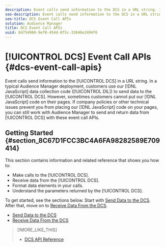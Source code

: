 ```yaml
---
description: Event calls send information to the DCS in a URL string. In a typical Audience Manager deployment, customers use our JavaScript data collection code (DIL) to send data to the DCS. However, sometimes customers cannot put our JavaScript code on their pages. If company policies or other technical issues prevent you from placing our JavaScript code on your pages, you can still work with Audience Manager to send and return data from DCS with these event call APIs.
seo-description: Event calls send information to the DCS in a URL string. In a typical Audience Manager deployment, customers use our JavaScript data collection code (DIL) to send data to the DCS. However, sometimes customers cannot put our JavaScript code on their pages. If company policies or other technical issues prevent you from placing our JavaScript code on your pages, you can still work with Audience Manager to send and return data from DCS with these event call APIs.
seo-title: DCS Event Call APIs
solution: Audience Manager
title: DCS Event Call APIs
uuid: 84754960-9ef0-454d-8f5c-33846e2494f6
---
```


# [!UICONTROL DCS] Event Call APIs {#dcs-event-call-apis}

Event calls send information to the [!UICONTROL DCS] in a URL string. In a typical Audience Manager deployment, customers use our [!DNL JavaScript] data collection code ([!UICONTROL DIL]) to send data to the [!UICONTROL DCS]. However, sometimes customers cannot put our [!DNL JavaScript] code on their pages. If company policies or other technical issues prevent you from placing our [!DNL JavaScript] code on your pages, you can still work with Audience Manager to send and return data from [!UICONTROL DCS] with these event call APIs.

## Getting Started {#section_8C67D1FCC3BC4A6FA98282589E709414}

This section contains information and related reference that shows you how to:

* Make calls to the [!UICONTROL DCS].
* Receive data from the [!UICONTROL DCS].
* Format data elements in your calls.
* Understand the parameters returned by the [!UICONTROL DCS].

To get started, see the sections below. Start with [Send Data to the DCS](../../../api/dcs-intro/dcs-event-calls/dcs-url-send.md#concept_9F6C569C1E444002ADF2A43516A9F284). After that, move on to [Receive Data From the DCS](../../../api/dcs-intro/dcs-event-calls/dcs-url-receive.md#concept_1219EE35E91548F899E2FFE60C107841).

+ [Send Data to the DCS](dcs-url-send.md)
+ [Receive Data From the DCS](dcs-url-receive.md)

>[!MORE_LIKE_THIS]
>
>* [DCS API Reference](../../../api/dcs-intro/dcs-api-reference/dcs-api-methods.md)
